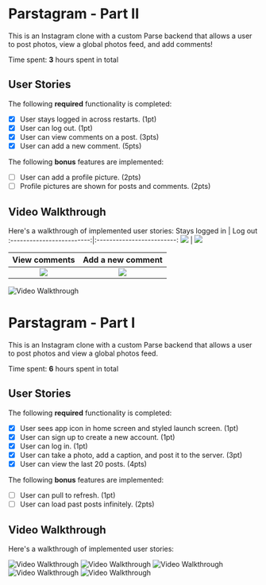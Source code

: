 # Parstagram - Part II

This is an Instagram clone with a custom Parse backend that allows a user to post photos, view a global photos feed, and add comments!

Time spent: **3** hours spent in total

## User Stories

The following **required** functionality is completed:

- [x] User stays logged in across restarts. (1pt)
- [x] User can log out. (1pt)
- [x] User can view comments on a post. (3pts)
- [x] User can add a new comment. (5pts)

The following **bonus** features are implemented:

- [ ] User can add a profile picture. (2pts)
- [ ] Profile pictures are shown for posts and comments. (2pts)

## Video Walkthrough

Here's a walkthrough of implemented user stories:
Stays logged in             |  Log out
:-------------------------:|:-------------------------:
![](http://g.recordit.co/kVbR08MvoL.gif)  |  ![](http://g.recordit.co/9R73FojAqF.gif)

View comments           |  Add a new comment
:-------------------------:|:-------------------------:
![](http://g.recordit.co/5HH8biTS36.gif)  |  ![](http://g.recordit.co/s9FW9PtbcA.gif)

<img src='http://i.imgur.com/link/to/your/gif/file.gif' title='Video Walkthrough' width='' alt='Video Walkthrough' />

# Parstagram - Part I

This is an Instagram clone with a custom Parse backend that allows a user to post photos and view a global photos feed.

Time spent: **6** hours spent in total

## User Stories

The following **required** functionality is completed:

- [x] User sees app icon in home screen and styled launch screen. (1pt)
- [x] User can sign up to create a new account. (1pt)
- [x] User can log in. (1pt)
- [x] User can take a photo, add a caption, and post it to the server. (3pt)
- [x] User can view the last 20 posts. (4pts)

The following **bonus** features are implemented:

- [ ] User can pull to refresh. (1pt)
- [ ] User can load past posts infinitely. (2pts)

## Video Walkthrough

Here's a walkthrough of implemented user stories:

<img src='http://g.recordit.co/tH2shSUZUx.gif' title='Video Walkthrough' width='' alt='Video Walkthrough' />

<img src='http://g.recordit.co/LO8GCCA9ZG.gif' title='Video Walkthrough' width='' alt='Video Walkthrough' />

<img src='http://g.recordit.co/693BGKeaM9.gif' title='Video Walkthrough' width='' alt='Video Walkthrough' />

<img src='http://g.recordit.co/1fAvBuxW2Q.gif' title='Video Walkthrough' width='' alt='Video Walkthrough' />

<img src='http://g.recordit.co/oZHadW76Et.gif' title='Video Walkthrough' width='' alt='Video Walkthrough' />
